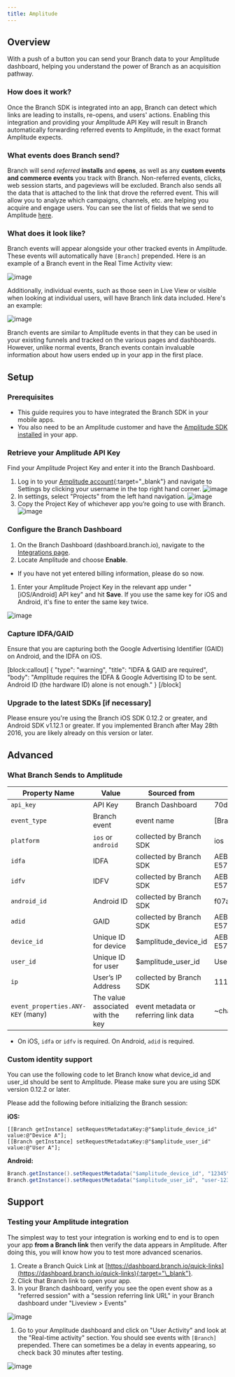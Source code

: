 ```yaml
---
title: Amplitude
---
```

## Overview

With a push of a button you can send your Branch data to your Amplitude dashboard, helping you understand the power of Branch as an acquisition pathway.

### How does it work?

Once the Branch SDK is integrated into an app, Branch can detect which links are leading to installs, re-opens, and users' actions. Enabling this integration and providing your Amplitude API Key will result in Branch automatically forwarding referred events to Amplitude, in the exact format Amplitude expects.

### What events does Branch send?

Branch will send *referred* **installs** and **opens**, as well as any **custom events and commerce events** you track with Branch. Non-referred events, clicks, web session starts, and pageviews will be excluded. Branch also sends all the data that is attached to the link that drove the referred event. This will allow you to analyze which campaigns, channels, etc. are helping you acquire and engage users. You can see the list of fields that we send to Amplitude [here](#what-branch-sends-to-amplitude).

### What does it look like?

Branch events will appear alongside your other tracked events in Amplitude. These events will automatically have `[Branch]` prepended. Here is an example of a Branch event in the Real Time Activity view:

![image](/images/pages/integrations/amplitude/amplitude-live-view.png)

Additionally, individual events, such as those seen in Live View or visible when looking at individual users, will have Branch link data included. Here's an example:

![image](/images/pages/integrations/amplitude/branch-amplitude.png)

Branch events are similar to Amplitude events in that they can be used in your existing funnels and tracked on the various pages and dashboards. However, unlike normal events, Branch events contain invaluable information about how users ended up in your app in the first place.

## Setup

### Prerequisites

- This guide requires you to have integrated the Branch SDK in your mobile apps.
- You also need to be an Amplitude customer and have the [Amplitude SDK installed](https://amplitude.zendesk.com/hc/en-us/articles/205406607-SDKs) in your app.

### Retrieve your Amplitude API Key

Find your Amplitude Project Key and enter it into the Branch Dashboard.

1. Log in to your [Amplitude account](https://analytics.amplitude.com/){:target="\_blank"}  and navigate to Settings by clicking your username in the top right hand corner.
![image](/images/pages/integrations/amplitude/amplitude-settings.png)
1. In settings, select <notranslate>"Projects"</notranslate> from the left hand navigation.
![image](/images/pages/integrations/amplitude/amplitude-settings-projects.png)
1. Copy the Project Key of whichever app you’re going to use with Branch.
![image](/images/pages/integrations/amplitude/amplitude-project-key.png)


### Configure the Branch Dashboard

1. On the Branch Dashboard (dashboard.branch.io), navigate to the [Integrations page](https://dashboard.branch.io/integrations).
1. Locate Amplitude and choose **Enable**.
  * If you have not yet entered billing information, please do so now.
1. Enter your Amplitude Project Key in the relevant app under <notranslate>"[iOS/Android] API key"</notranslate> and hit **Save**. If you use the same key for iOS and Android, it's fine to enter the same key twice.

![image](/images/pages/integrations/amplitude/amplitude-marketplace.png)


### Capture IDFA/GAID

Ensure that you are capturing both the Google Advertising Identifier (GAID) on Android, and the IDFA on iOS.

[block:callout]
{
  "type": "warning",
  "title": "IDFA & GAID are required",
  "body": "Amplitude requires the IDFA & Google Advertising ID to be sent. Android ID (the hardware ID) alone is not enough."
}
[/block]

### Upgrade to the latest SDKs [if necessary]

Please ensure you're using the Branch iOS SDK 0.12.2 or greater, and Android SDK v1.12.1 or greater. If you implemented Branch after May 28th 2016, you are likely already on this version or later.

## Advanced

### What Branch Sends to Amplitude

| Property Name | Value | Sourced from | Example | Req
| --- | --- | --- | --- | ---
| `api_key` | API Key | Branch Dashboard | 70d1db75922b0b4be56b819c42bxxxxx | Y
| `event_type` | Branch event | event name | [Branch] install | Y
| `platform` | `ios` or `android` | collected by Branch SDK | ios | Y
| `idfa` | IDFA | collected by Branch SDK | AEBE52E7-03EE-455A-B3C4-E57283966239 | *
| `idfv` | IDFV | collected by Branch SDK | AEBE52E7-03EE-455A-B3C4-E57283966239 | *
| `android_id` | Android ID | collected by Branch SDK | f07a13984f6d116a | N
| `adid` | GAID | collected by Branch SDK | AEBE52E7-03EE-455A-B3C4-E57283966239 | *
| `device_id` | Unique ID for device | $amplitude_device_id | AEBE52E7-03EE-455A-B3C4-E57283966239 | N
| `user_id` | Unique ID for user | $amplitude_user_id | User A | N
| `ip` | User’s IP Address | collected by Branch SDK | 111.111.111.111 | N
| `event_properties.ANY-KEY` (many) | The value associated with the key | event metadata or referring link data | ~channel: facebook | N

* On iOS, `idfa` or `idfv` is required. On Android, `adid` is required.


### Custom identity support

You can use the following code to let Branch know what device_id and user_id should be sent to Amplitude. Please make sure you are using SDK version 0.12.2 or later.

Please add the following before initializing the Branch session:

**iOS:**

```obj-c
[[Branch getInstance] setRequestMetadataKey:@"$amplitude_device_id" value:@"Device A"];
[[Branch getInstance] setRequestMetadataKey:@"$amplitude_user_id" value:@"User A"];
```

**Android:**

```java
Branch.getInstance().setRequestMetadata("$amplitude_device_id", "12345");
Branch.getInstance().setRequestMetadata("$amplitude_user_id", "user-12345");
```

## Support

### Testing your Amplitude integration

The simplest way to test your integration is working end to end is to open your app **from a Branch link** then verify the data appears in Amplitude. After doing this, you will know how you to test more advanced scenarios.

1. Create a Branch Quick Link at [https://dashboard.branch.io/quick-links](https://dashboard.branch.io/quick-links){:target="\_blank"}.
1. Click that Branch link to open your app.
1. In your Branch dashboard, verify you see the open event show as a <notranslate>"referred session"</not> with a <notranslate>"session referring link URL"</notranslate> in your Branch dashboard under <notranslate>"Liveview > Events"</notranslate>

![image](/images/pages/integrations/amplitude/branch-amplitude-liveview.png)

1. Go to your Amplitude dashboard and click on <notranslate>"User Activity"</notranslate> and look at the <notranslate>"Real-time activity"</notranslate> section. You should see events with `[Branch]` prepended. There can sometimes be a delay in events appearing, so check back 30 minutes after testing.

![image](/images/pages/integrations/amplitude/amplitude-user-activity.png)
